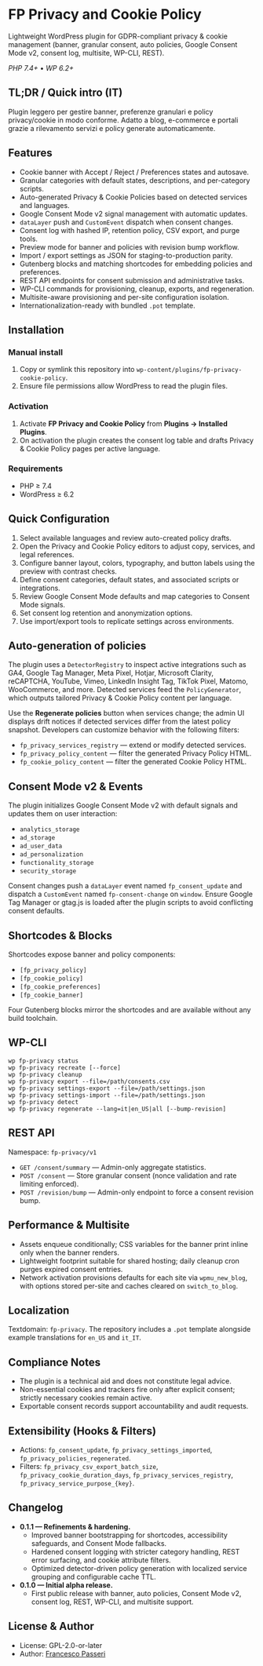 # FP Privacy and Cookie Policy

Lightweight WordPress plugin for GDPR-compliant privacy & cookie management (banner, granular consent, auto policies, Google Consent Mode v2, consent log, multisite, WP-CLI, REST).

*PHP 7.4+* • *WP 6.2+*

## TL;DR / Quick intro (IT)
Plugin leggero per gestire banner, preferenze granulari e policy privacy/cookie in modo conforme. Adatto a blog, e-commerce e portali grazie a rilevamento servizi e policy generate automaticamente.

## Features
- Cookie banner with Accept / Reject / Preferences states and autosave.
- Granular categories with default states, descriptions, and per-category scripts.
- Auto-generated Privacy & Cookie Policies based on detected services and languages.
- Google Consent Mode v2 signal management with automatic updates.
- `dataLayer` push and `CustomEvent` dispatch when consent changes.
- Consent log with hashed IP, retention policy, CSV export, and purge tools.
- Preview mode for banner and policies with revision bump workflow.
- Import / export settings as JSON for staging-to-production parity.
- Gutenberg blocks and matching shortcodes for embedding policies and preferences.
- REST API endpoints for consent submission and administrative tasks.
- WP-CLI commands for provisioning, cleanup, exports, and regeneration.
- Multisite-aware provisioning and per-site configuration isolation.
- Internationalization-ready with bundled `.pot` template.

## Installation
### Manual install
1. Copy or symlink this repository into `wp-content/plugins/fp-privacy-cookie-policy`.
2. Ensure file permissions allow WordPress to read the plugin files.

### Activation
1. Activate **FP Privacy and Cookie Policy** from **Plugins → Installed Plugins**.
2. On activation the plugin creates the consent log table and drafts Privacy & Cookie Policy pages per active language.

### Requirements
- PHP ≥ 7.4
- WordPress ≥ 6.2

## Quick Configuration
1. Select available languages and review auto-created policy drafts.
2. Open the Privacy and Cookie Policy editors to adjust copy, services, and legal references.
3. Configure banner layout, colors, typography, and button labels using the preview with contrast checks.
4. Define consent categories, default states, and associated scripts or integrations.
5. Review Google Consent Mode defaults and map categories to Consent Mode signals.
6. Set consent log retention and anonymization options.
7. Use import/export tools to replicate settings across environments.

## Auto-generation of policies
The plugin uses a `DetectorRegistry` to inspect active integrations such as GA4, Google Tag Manager, Meta Pixel, Hotjar, Microsoft Clarity, reCAPTCHA, YouTube, Vimeo, LinkedIn Insight Tag, TikTok Pixel, Matomo, WooCommerce, and more. Detected services feed the `PolicyGenerator`, which outputs tailored Privacy & Cookie Policy content per language.

Use the **Regenerate policies** button when services change; the admin UI displays drift notices if detected services differ from the latest policy snapshot. Developers can customize behavior with the following filters:
- `fp_privacy_services_registry` — extend or modify detected services.
- `fp_privacy_policy_content` — filter the generated Privacy Policy HTML.
- `fp_cookie_policy_content` — filter the generated Cookie Policy HTML.

## Consent Mode v2 & Events
The plugin initializes Google Consent Mode v2 with default signals and updates them on user interaction:
- `analytics_storage`
- `ad_storage`
- `ad_user_data`
- `ad_personalization`
- `functionality_storage`
- `security_storage`

Consent changes push a `dataLayer` event named `fp_consent_update` and dispatch a `CustomEvent` named `fp-consent-change` on `window`. Ensure Google Tag Manager or gtag.js is loaded after the plugin scripts to avoid conflicting consent defaults.

## Shortcodes & Blocks
Shortcodes expose banner and policy components:
- `[fp_privacy_policy]`
- `[fp_cookie_policy]`
- `[fp_cookie_preferences]`
- `[fp_cookie_banner]`

Four Gutenberg blocks mirror the shortcodes and are available without any build toolchain.

## WP-CLI
```
wp fp-privacy status
wp fp-privacy recreate [--force]
wp fp-privacy cleanup
wp fp-privacy export --file=/path/consents.csv
wp fp-privacy settings-export --file=/path/settings.json
wp fp-privacy settings-import --file=/path/settings.json
wp fp-privacy detect
wp fp-privacy regenerate --lang=it|en_US|all [--bump-revision]
```

## REST API
Namespace: `fp-privacy/v1`
- `GET /consent/summary` — Admin-only aggregate statistics.
- `POST /consent` — Store granular consent (nonce validation and rate limiting enforced).
- `POST /revision/bump` — Admin-only endpoint to force a consent revision bump.

## Performance & Multisite
- Assets enqueue conditionally; CSS variables for the banner print inline only when the banner renders.
- Lightweight footprint suitable for shared hosting; daily cleanup cron purges expired consent entries.
- Network activation provisions defaults for each site via `wpmu_new_blog`, with options stored per-site and caches cleared on `switch_to_blog`.

## Localization
Textdomain: `fp-privacy`. The repository includes a `.pot` template alongside example translations for `en_US` and `it_IT`.

## Compliance Notes
- The plugin is a technical aid and does not constitute legal advice.
- Non-essential cookies and trackers fire only after explicit consent; strictly necessary cookies remain active.
- Exportable consent records support accountability and audit requests.

## Extensibility (Hooks & Filters)
- Actions: `fp_consent_update`, `fp_privacy_settings_imported`, `fp_privacy_policies_regenerated`.
- Filters: `fp_privacy_csv_export_batch_size`, `fp_privacy_cookie_duration_days`, `fp_privacy_services_registry`, `fp_privacy_service_purpose_{key}`.

## Changelog
- **0.1.1 — Refinements & hardening.**
  - Improved banner bootstrapping for shortcodes, accessibility safeguards, and Consent Mode fallbacks.
  - Hardened consent logging with stricter category handling, REST error surfacing, and cookie attribute filters.
  - Optimized detector-driven policy generation with localized service grouping and configurable cache TTL.
- **0.1.0 — Initial alpha release.**
  - First public release with banner, auto policies, Consent Mode v2, consent log, REST, WP-CLI, and multisite support.

## License & Author
- License: GPL-2.0-or-later
- Author: [Francesco Passeri](https://www.francescopasseri.com)
